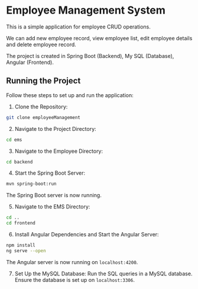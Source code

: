 
# Employee Management System

This is a simple application for employee CRUD operations.

We can add new employee record, view employee list, edit employee details and delete employee record.

The project is created in Spring Boot (Backend), My SQL (Database), Angular (Frontend).

## Running the Project

Follow these steps to set up and run the application:

1. Clone the Repository:
```bash
git clone employeeManagement
```

2. Navigate to the Project Directory:
```bash
cd ems
```

3. Navigate to the Employee Directory:
```bash
cd backend
```

4. Start the Spring Boot Server:
```bash
mvn spring-boot:run
```

The Spring Boot server is now running.

5. Navigate to the EMS Directory:
```bash
cd ..
cd frontend
```

6. Install Angular Dependencies and Start the Angular Server:
```bash
npm install
ng serve --open
```
The Angular server is now running on `localhost:4200`.

7. Set Up the MySQL Database:
Run the SQL queries in a MySQL database. Ensure the database is set up on `localhost:3306`.
